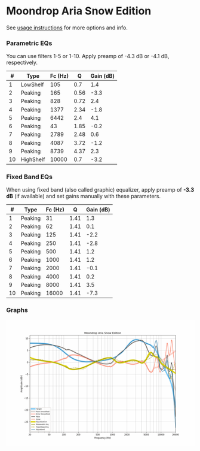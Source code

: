 # Moondrop Aria Snow Edition
See [usage instructions](https://github.com/jaakkopasanen/AutoEq#usage) for more options and info.

### Parametric EQs
You can use filters 1-5 or 1-10. Apply preamp of -4.3 dB or -4.1 dB, respectively.

|   # | Type      |   Fc (Hz) |    Q |   Gain (dB) |
|-----|-----------|-----------|------|-------------|
|   1 | LowShelf  |       105 | 0.7  |         1.4 |
|   2 | Peaking   |       165 | 0.56 |        -3.3 |
|   3 | Peaking   |       828 | 0.72 |         2.4 |
|   4 | Peaking   |      1377 | 2.34 |        -1.8 |
|   5 | Peaking   |      6442 | 2.4  |         4.1 |
|   6 | Peaking   |        43 | 1.85 |        -0.2 |
|   7 | Peaking   |      2789 | 2.48 |         0.6 |
|   8 | Peaking   |      4087 | 3.72 |        -1.2 |
|   9 | Peaking   |      8739 | 4.37 |         2.3 |
|  10 | HighShelf |     10000 | 0.7  |        -3.2 |

### Fixed Band EQs
When using fixed band (also called graphic) equalizer, apply preamp of **-3.3 dB** (if available) and set gains manually with these parameters.

|   # | Type    |   Fc (Hz) |    Q |   Gain (dB) |
|-----|---------|-----------|------|-------------|
|   1 | Peaking |        31 | 1.41 |         1.3 |
|   2 | Peaking |        62 | 1.41 |         0.1 |
|   3 | Peaking |       125 | 1.41 |        -2.2 |
|   4 | Peaking |       250 | 1.41 |        -2.8 |
|   5 | Peaking |       500 | 1.41 |         1.2 |
|   6 | Peaking |      1000 | 1.41 |         1.2 |
|   7 | Peaking |      2000 | 1.41 |        -0.1 |
|   8 | Peaking |      4000 | 1.41 |         0.2 |
|   9 | Peaking |      8000 | 1.41 |         3.5 |
|  10 | Peaking |     16000 | 1.41 |        -7.3 |

### Graphs
![](./Moondrop%20Aria%20Snow%20Edition.png)
